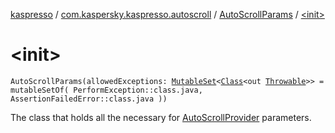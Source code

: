 [kaspresso](../../index.md) / [com.kaspersky.kaspresso.autoscroll](../index.md) / [AutoScrollParams](index.md) / [&lt;init&gt;](./-init-.md)

# &lt;init&gt;

`AutoScrollParams(allowedExceptions: `[`MutableSet`](https://kotlinlang.org/api/latest/jvm/stdlib/kotlin.collections/-mutable-set/index.html)`<`[`Class`](https://developer.android.com/reference/java/lang/Class.html)`<out `[`Throwable`](https://kotlinlang.org/api/latest/jvm/stdlib/kotlin/-throwable/index.html)`>> = mutableSetOf(
            PerformException::class.java,
            AssertionFailedError::class.java
        ))`

The class that holds all the necessary for [AutoScrollProvider](../-auto-scroll-provider/index.md) parameters.

